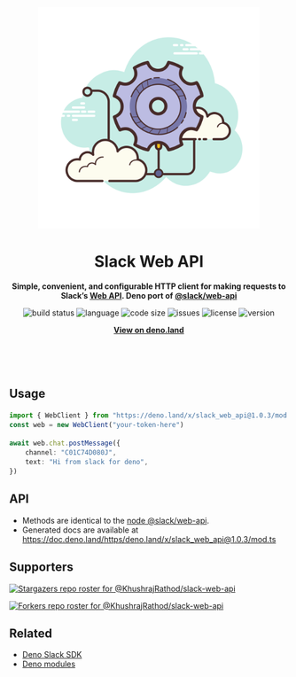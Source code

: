 <div align="center">
    <img src="assets/logo.svg" width="400" height="400" alt="slack_web_api illustration">
    <h1>Slack Web API</h1>
    <p>
        <b>Simple, convenient, and configurable HTTP client for making requests to Slack’s <a href="https://api.slack.com/web">Web API</a>. Deno port of <a href="https://www.npmjs.com/package/@slack/web-api">@slack/web-api</a></b>
    </p>
    <p>
        <img alt="build status" src="https://img.shields.io/github/workflow/status/KhushrajRathod/slack-web-api/Deno?label=checks" >
        <img alt="language" src="https://img.shields.io/github/languages/top/KhushrajRathod/slack-web-api" >
        <img alt="code size" src="https://img.shields.io/github/languages/code-size/KhushrajRathod/slack-web-api">
        <img alt="issues" src="https://img.shields.io/github/issues/KhushrajRathod/slack-web-api" >
        <img alt="license" src="https://img.shields.io/github/license/KhushrajRathod/slack-web-api">
        <img alt="version" src="https://img.shields.io/github/v/release/KhushrajRathod/slack-web-api">
    </p>
    <p>
        <b><a href="https://deno.land/x/slack_web_api">View on deno.land</a></b>
    </p>
    <br>
    <br>
    <br>
</div>

## Usage

```ts
import { WebClient } from "https://deno.land/x/slack_web_api@1.0.3/mod.ts"
const web = new WebClient("your-token-here")

await web.chat.postMessage({
    channel: "C01C74D080J",
    text: "Hi from slack for deno",
})
```

## API

- Methods are identical to the [node @slack/web-api](https://www.npmjs.com/package/@slack/web-api).
- Generated docs are available at https://doc.deno.land/https/deno.land/x/slack_web_api@1.0.3/mod.ts

## Supporters

[![Stargazers repo roster for @KhushrajRathod/slack-web-api](https://reporoster.com/stars/KhushrajRathod/slack-web-api)](https://github.com/KhushrajRathod/slack-web-api/stargazers)

[![Forkers repo roster for @KhushrajRathod/slack-web-api](https://reporoster.com/forks/KhushrajRathod/slack-web-api)](https://github.com/KhushrajRathod/slack-web-api/network/members)

## Related

- [Deno Slack SDK](https://github.com/KhushrajRathod/deno-slack-sdk)
- [Deno modules](https://github.com/KhushrajRathod/DenoModules)

